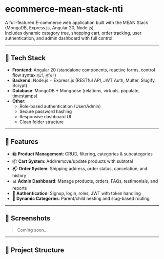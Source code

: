 # ecommerce-mean-stack-nti

A full-featured E-commerce web application built with the MEAN Stack (MongoDB, Express.js, Angular 20, Node.js).  
Includes dynamic category tree, shopping cart, order tracking, user authentication, and admin dashboard with full control.

---

## 🔧 Tech Stack

- **Frontend**: Angular 20 (standalone components, reactive forms, control flow syntax `@if`, `@for`)
- **Backend**: Node.js + Express.js (RESTful API, JWT Auth, Multer, Slugify, Bcrypt)
- **Database**: MongoDB + Mongoose (relations, virtuals, populate, timestamps)
- **Other**: 
  - Role-based authentication (User/Admin)
  - Secure password hashing
  - Responsive dashboard UI
  - Clean folder structure

---

## 🚀 Features

- 🛍️ **Product Management**: CRUD, filtering, categories & subcategories
- 📦 **Cart System**: Add/remove/update products with subtotal
- 📬 **Order System**: Shipping address, order status, cancelation, and history
- 📊 **Admin Dashboard**: Manage products, orders, FAQs, testimonials, and reports
- 👥 **Authentication**: Signup, login, roles, JWT with token handling
- 📂 **Dynamic Categories**: Parent/child nesting and slug-based routing

---

## 📸 Screenshots

> Coming soon...

---

## 📁 Project Structure

